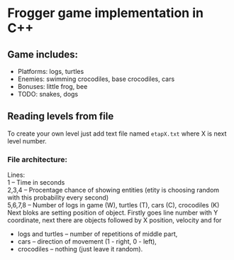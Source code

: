 # Frogger game implementation in C++
## Game includes:
* Platforms: logs, turtles
* Enemies: swimming crocodiles, base crocodiles, cars
* Bonuses: little frog, bee
* TODO: snakes, dogs
## Reading levels from file
To create your own level just add text file named ```etapX.txt``` where X is next level number.
### File architecture:
Lines:  
1 – Time in seconds  
2,3,4 – Procentage chance of showing entities (etity is choosing random with this probability every second)  
5,6,7,8 – Number of logs in game (W), turtles (T), cars (C), crocodiles (K)  
Next bloks are setting position of object. Firstly goes line number with Y coordinate, next there are objects followed by X position, velocity and for
* logs and turtles – number of repetitions of middle part,
* cars – direction of movement (1 - right, 0 - left),
* crocodiles – nothing (just leave it random).
